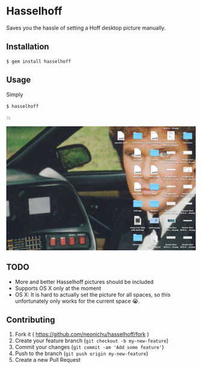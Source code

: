 # Hasselhoff

Saves you the hassle of setting a Hoff desktop picture manually.

## Installation

    $ gem install hasselhoff

## Usage

Simply

	$ hasselhoff

💥

![Screenshot of a desktop picture of Hasselhoff](screenshots/shot.png)

## TODO

- More and better Hasselhoff pictures should be included
- Supports OS X only at the moment
- OS X: It is hard to actually set the picture for all spaces, so this
	unfortunately only works for the current space 😭.

## Contributing

1. Fork it ( https://github.com/neonichu/hasselhoff/fork )
2. Create your feature branch (`git checkout -b my-new-feature`)
3. Commit your changes (`git commit -am 'Add some feature'`)
4. Push to the branch (`git push origin my-new-feature`)
5. Create a new Pull Request
